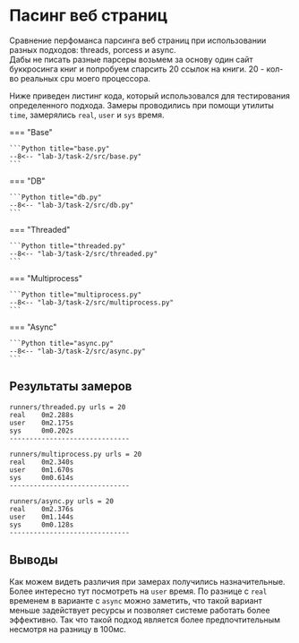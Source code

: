 # Пасинг веб страниц

Сравнение перфоманса парсинга веб страниц при использовании разных подходов: threads, porcess и async.  
Дабы не писать разные парсеры возьмем за основу один сайт буккросинга книг и попробуем спарсить 20 ссылок на книги. 20 - кол-во реальных cpu моего процессора.

Ниже приведен листинг кода, который использовался для тестирования определенного подхода. Замеры проводились при помощи утилиты `time`, замерялись `real`, `user` и `sys` время.

=== "Base"

    ```Python title="base.py"
    --8<-- "lab-3/task-2/src/base.py"
    ```

=== "DB"

    ```Python title="db.py"
    --8<-- "lab-3/task-2/src/db.py"
    ```

=== "Threaded"

    ```Python title="threaded.py"
    --8<-- "lab-3/task-2/src/threaded.py"
    ```

=== "Multiprocess"

    ```Python title="multiprocess.py"
    --8<-- "lab-3/task-2/src/multiprocess.py"
    ```

=== "Async"

    ```Python title="async.py"
    --8<-- "lab-3/task-2/src/async.py"
    ```

## Результаты замеров

```
runners/threaded.py urls = 20
real    0m2.288s
user    0m2.175s
sys     0m0.202s
------------------------------

runners/multiprocess.py urls = 20
real    0m2.340s
user    0m1.670s
sys     0m0.614s
------------------------------

runners/async.py urls = 20
real    0m2.376s
user    0m1.144s
sys     0m0.128s
------------------------------
```

## Выводы

Как можем видеть различия при замерах получились назначительные. Более интересно тут посмотреть на `user` время. По разнице с `real` временем в варианте с `async` можно заметить, что такой вариант меньше задействует ресурсы и позволяет системе работать более эффективно. Так что такой подход является более предпочтительным несмотря на разницу в 100мс.
